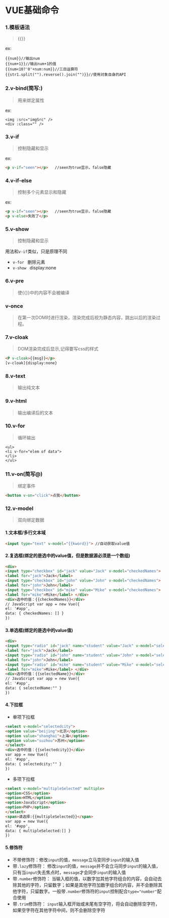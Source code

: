 # VUE基础命令

### 1.模板语法

> {{}}

ex:

```
{{num}}//输出num
{{num+1}}//输出num+1的值
{{num<10?'0'+num:num}}//三目运算符
{{str1.split("").reverse().join("")}}//使用对象自身的API
```

### 2.v-bind(简写:)

> 用来绑定属性

ex:

```
<img :src="imgSrc" />
<div :class="" />
```

### 3.v-if

> 控制隐藏和显示

ex:

```html
<p v-if="seen"></p>   //seen为true显示，false隐藏
```

### 4.v-if-else

> 控制多个元素显示和隐藏

ex:

```html
<p v-if="seen"></p>   //seen为true显示，false隐藏
<p v-else>失败了</p>
```

### 5.v-show

> 控制隐藏和显示

用法和`v-if`类似，只是原理不同

* `v-for `  删除元素
* `v-show `  display:none

### 6.v-pre

> 使{{}}中的内容不会被编译

### v-once

> 在第一次DOM时进行渲染，渲染完成后视为静态内容，跳出以后的渲染过程。

### 7.v-cloak

> DOM渲染完成后显示,记得要写css的样式

```html
<P v-cloak>{{msg}}</p>
[v-cloak]{display:none}
```

### 8.v-text

> 输出纯文本

### 9.v-html

> 输出编译后的文本

### 10.v-for

> 循环输出

```
<ul>
<li v-for="elem of data">
</li>
</ul>
```

### 11.v-on(简写@)

> 绑定事件

```html
<button v-on="click">点我</button>
```

### 12.v-model

> 双向绑定数据

#### 1.文本框/多行文本域

```html
<input type="text" v-model="{{kword}}"> //自动获取value值
```

#### 2.复选框(绑定的是选中的value值，但是数据源必须是一个数组)

```html
<div> 
<input type="checkbox" id="jack" value="Jack" v-model="checkedNames"> 
<label for="jack">Jack</label> 
<input type="checkbox" id="john" value="John" v-model="checkedNames"> 
<label for="john">John</label> 
<input type="checkbox" id="mike" value="Mike" v-model="checkedNames">
<label for="mike">Mike</label> </div> 
<div>选中的值：{{checkedNames}}</div> 
// JavaScript var app = new Vue({
el: '#app',
data: { checkedNames: [] } 
})
```

#### 3.单选框(绑定的是选中的value值)

```html
<div> 
<input type="radio" id="jack" name="student" value="Jack" v-model="selectedName"> 
<label for="jack">Jack</label> 
<input type="radio" id="john" name="student" value="John" v-model="selectedName"> 
<label for="john">John</label> 
<input type="radio" id="mike" name="student" value="Mike" v-model="selectedName">
<label for="mike">Mike</label> </div> 
<div>选中的值：{{selectedName}}</div> 
// JavaScript var app = new Vue({
el: '#app',
data: { selectedName:"" } 
})
```

#### 4.下拉框

* 单项下拉框

```html
<select v-model="selectedcity">
<option value="beijing">北京</option>
<option value="shanghai">上海</option>
<option value="suzhou">苏州</option>
</select>
<div>选中的值：{{selectedcity}}</div> 
var app = new Vue({
el: '#app',
data: { selectedcity:"" } 
})
```

* 多项下拉框

```html
<select v-model="multipleSelected" multiple>
<option>CSS</option>
<option>HTML</option>
<option>JavaScript</option> 
<option>PHP</option> 
</select>
<span>请选择:{{multipleSelected}}</span>
var app = new Vue({
el: '#app',
data: { multipleSelected:[] } 
})
```

#### 5.修饰符

* 不带修饰符：修改`input`的值，`message`立马变同步`input`的输入值
* 带`.lazy`修饰符： 修改`input`的值，`message`并不会立马同步`input`的输入值，只有当`input`失去焦点时，`message`才会同步`input`的输入值
* 带`.number`修饰符： 当输入框的值，以数字加其他字符组合的内容，会自动去除其他的字符，只留数字；如果是其他字符加数字组合的内容，并不会删除其他字符，只留数字。一般带`.number`修饰符的`input`控制配合`type="number"`配合使用
* 带`.trim`修饰符： `input`输入框开始或末尾有空字符，将会自动删除空字符，如果空字符在其他字符中间，则不会删除空字符





